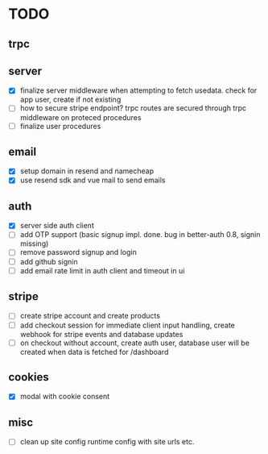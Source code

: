 # TODO

## trpc

## server

- [x] finalize server middleware when attempting to fetch usedata. check for app user, create if not existing
- [ ] how to secure stripe endpoint? trpc routes are secured through trpc middleware on proteced procedures
- [ ] finalize user procedures

## email

- [x] setup domain in resend and namecheap
- [x] use resend sdk and vue mail to send emails

## auth

- [x] server side auth client
- [ ] add OTP support (basic signup impl. done. bug in better-auth 0.8, signin missing)
- [ ] remove password signup and login
- [ ] add github signin
- [ ] add email rate limit in auth client and timeout in ui

## stripe

- [ ] create stripe account and create products
- [ ] add checkout session for immediate client input handling, create webhook for stripe events and database updates
- [ ] on checkout without account, create auth user, database user will be created when data is fetched for /dashboard

## cookies

- [x] modal with cookie consent

## misc

- [ ] clean up site config runtime config with site urls etc.
